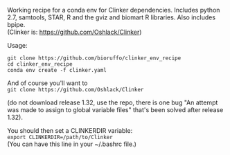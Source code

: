 Working recipe for a conda env for Clinker dependencies. Includes python 2.7, samtools, STAR, R and the gviz and biomart R libraries. Also includes bpipe.  
(Clinker is: https://github.com/Oshlack/Clinker)

Usage:  
```
git clone https://github.com/bioruffo/clinker_env_recipe
cd clinker_env_recipe
conda env create -f clinker.yaml
```

And of course you'll want to  
`git clone https://github.com/Oshlack/Clinker`  

(do not download release 1.32, use the repo, there is one bug "An attempt was made to assign to global variable files" that's been solved after release 1.32).

You should then set a CLINKERDIR variable:  
`export CLINKERDIR=/path/to/Clinker`  
(You can have this line in your ~/.bashrc file.)

